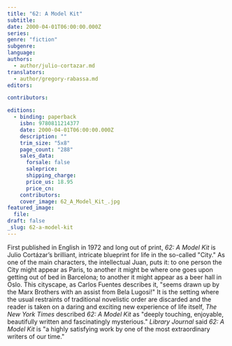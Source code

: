 ```yaml
---
title: "62: A Model Kit"
subtitle:
date: 2000-04-01T06:00:00.000Z
series:
genre: "fiction"
subgenre:
language:
authors:
  - author/julio-cortazar.md
translators:
  - author/gregory-rabassa.md
editors:

contributors:

editions:
  - binding: paperback
    isbn: 9780811214377
    date: 2000-04-01T06:00:00.000Z
    description: ""
    trim_size: "5x8"
    page_count: "288"
    sales_data:
      forsale: false
      saleprice:
      shipping_charge:
      price_us: 18.95
      price_cn:
    contributors:
    cover_image: 62_A_Model_Kit_.jpg
featured_image:
  file:
draft: false
_slug: 62-a-model-kit
---
```


First published in English in 1972 and long out of print, _62: A Model Kit_ is Julio Cortázar’s brilliant, intricate blueprint for life in the so-called "City." As one of the main characters, the intellectual Juan, puts it: to one person the City might appear as Paris, to another it might be where one goes upon getting out of bed in Barcelona; to another it might appear as a beer hall in Oslo. This cityscape, as Carlos Fuentes describes it, "seems drawn up by the Marx Brothers with an assist from Bela Lugosi!" It is the setting where the usual restraints of traditional novelistic order are discarded and the reader is taken on a daring and exciting new experience of life itself, _The New York Times_ described _62: A Model Kit_ as "deeply touching, enjoyable, beautifully written and fascinatingly mysterious." _Library Journal_ said _62: A Model Kit_ is "a highly satisfying work by one of the most extraordinary writers of our time."

